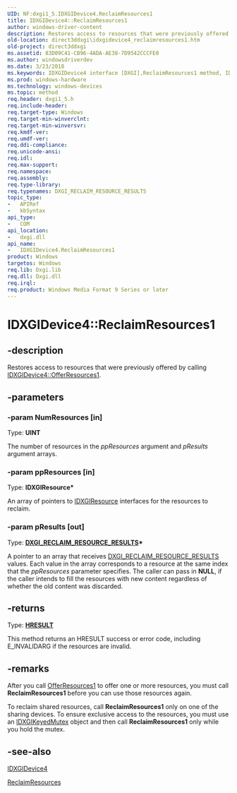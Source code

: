 ```yaml
---
UID: NF:dxgi1_5.IDXGIDevice4.ReclaimResources1
title: IDXGIDevice4::ReclaimResources1
author: windows-driver-content
description: Restores access to resources that were previously offered by calling IDXGIDevice4::OfferResources1.
old-location: direct3ddxgi\idxgidevice4_reclaimresources1.htm
old-project: direct3ddxgi
ms.assetid: 83D09C41-CB96-4ADA-AE38-7D9542CCCFE0
ms.author: windowsdriverdev
ms.date: 3/23/2018
ms.keywords: IDXGIDevice4 interface [DXGI],ReclaimResources1 method, IDXGIDevice4.ReclaimResources1, IDXGIDevice4::ReclaimResources1, ReclaimResources1, ReclaimResources1 method [DXGI], ReclaimResources1 method [DXGI],IDXGIDevice4 interface, direct3ddxgi.idxgidevice4_reclaimresources1, dxgi1_5/IDXGIDevice4::ReclaimResources1
ms.prod: windows-hardware
ms.technology: windows-devices
ms.topic: method
req.header: dxgi1_5.h
req.include-header: 
req.target-type: Windows
req.target-min-winverclnt: 
req.target-min-winversvr: 
req.kmdf-ver: 
req.umdf-ver: 
req.ddi-compliance: 
req.unicode-ansi: 
req.idl: 
req.max-support: 
req.namespace: 
req.assembly: 
req.type-library: 
req.typenames: DXGI_RECLAIM_RESOURCE_RESULTS
topic_type:
-	APIRef
-	kbSyntax
api_type:
-	COM
api_location:
-	dxgi.dll
api_name:
-	IDXGIDevice4.ReclaimResources1
product: Windows
targetos: Windows
req.lib: Dxgi.lib
req.dll: Dxgi.dll
req.irql: 
req.product: Windows Media Format 9 Series or later
---
```


# IDXGIDevice4::ReclaimResources1


## -description


Restores access to resources that were previously offered by calling <a href="https://msdn.microsoft.com/7F6782F3-7779-4DBD-AD5A-AE0FB136FC70">IDXGIDevice4::OfferResources1</a>.


## -parameters




### -param NumResources [in]

Type: <b>UINT</b>

The number of resources in the <i>ppResources</i> argument and <i>pResults</i> argument arrays.


### -param ppResources [in]

Type: <b>IDXGIResource*</b>

An array of pointers to <a href="https://msdn.microsoft.com/de1f11a5-194b-438e-975b-3945179d0ed7">IDXGIResource</a> interfaces for the resources to reclaim.


### -param pResults [out]

Type: <b><a href="https://msdn.microsoft.com/AF7082A5-6280-4602-9944-EC2DFF91BBB9">DXGI_RECLAIM_RESOURCE_RESULTS</a>*</b>

A pointer to an array that receives <a href="https://msdn.microsoft.com/AF7082A5-6280-4602-9944-EC2DFF91BBB9">DXGI_RECLAIM_RESOURCE_RESULTS</a> values. Each value in the array corresponds to a resource at the same index that the <i>ppResources</i> parameter specifies.  The caller can pass in <b>NULL</b>, if the caller intends to fill the resources with new content regardless of whether the old content was discarded.


## -returns



Type: <b><a href="455d07e9-52c3-4efb-a9dc-2955cbfd38cc">HRESULT</a></b>

This method returns an HRESULT success or error code, including E_INVALIDARG if the resources are invalid.




## -remarks



After you call <a href="https://msdn.microsoft.com/7F6782F3-7779-4DBD-AD5A-AE0FB136FC70">OfferResources1</a> to offer one or more resources, you must call <b>ReclaimResources1</b> before you can use those resources again.

To reclaim shared resources, call <b>ReclaimResources1</b> only on one of the sharing devices.  To ensure exclusive access to the resources, you must use an <a href="https://msdn.microsoft.com/f790eb46-f116-4258-8c8d-de1ece4a1f21">IDXGIKeyedMutex</a> object and then call <b>ReclaimResources1</b> only while you hold the mutex.




## -see-also




<a href="https://msdn.microsoft.com/15EA6B68-587E-4D92-A70D-7DDA9915EBC2">IDXGIDevice4</a>



<a href="https://msdn.microsoft.com/30533605-0F5A-4D15-B01E-7C23E2AE775E">ReclaimResources</a>
 

 

